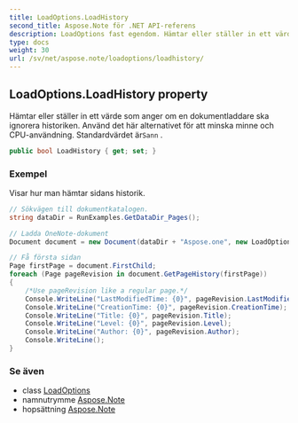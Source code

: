 ```yaml
---
title: LoadOptions.LoadHistory
second_title: Aspose.Note för .NET API-referens
description: LoadOptions fast egendom. Hämtar eller ställer in ett värde som anger om en dokumentladdare ska ignorera historiken. Använd det här alternativet för att minska minne och CPUanvändning. Standardvärdet ärSann .
type: docs
weight: 30
url: /sv/net/aspose.note/loadoptions/loadhistory/
---
```

## LoadOptions.LoadHistory property

Hämtar eller ställer in ett värde som anger om en dokumentladdare ska ignorera historiken. Använd det här alternativet för att minska minne och CPU-användning. Standardvärdet är`Sann` .

```csharp
public bool LoadHistory { get; set; }
```

### Exempel

Visar hur man hämtar sidans historik.

```csharp
// Sökvägen till dokumentkatalogen.
string dataDir = RunExamples.GetDataDir_Pages();

// Ladda OneNote-dokument
Document document = new Document(dataDir + "Aspose.one", new LoadOptions { LoadHistory = true });

// Få första sidan
Page firstPage = document.FirstChild;
foreach (Page pageRevision in document.GetPageHistory(firstPage))
{
    /*Use pageRevision like a regular page.*/
    Console.WriteLine("LastModifiedTime: {0}", pageRevision.LastModifiedTime);
    Console.WriteLine("CreationTime: {0}", pageRevision.CreationTime);
    Console.WriteLine("Title: {0}", pageRevision.Title);
    Console.WriteLine("Level: {0}", pageRevision.Level);
    Console.WriteLine("Author: {0}", pageRevision.Author);
    Console.WriteLine();
}
```

### Se även

* class [LoadOptions](../)
* namnutrymme [Aspose.Note](../../loadoptions/)
* hopsättning [Aspose.Note](../../../)


